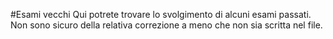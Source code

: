 #Esami vecchi
Qui potrete trovare lo svolgimento di alcuni esami passati. Non sono sicuro della relativa correzione a meno che non sia scritta nel file.
